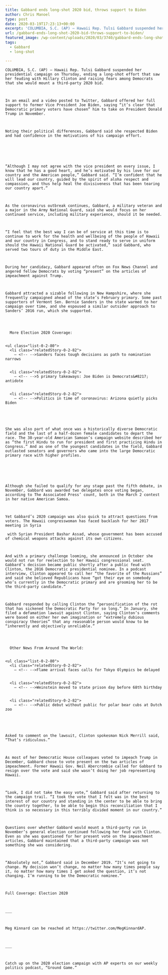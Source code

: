 ```yaml
---
title: Gabbard ends long-shot 2020 bid, throws support to Biden
author: Chris Manoel
type: post
date: 2020-03-19T17:23:13+00:00
excerpt: 'COLUMBIA, S.C. (AP) — Hawaii Rep. Tulsi Gabbard suspended her presidential campaign on Thursday, ending a long-shot effort that saw her feuding with Hillary Clinton and raising fears among Democrats that she would mount a third-party 2020 bid.In an email and a video posted to Twitter, Gabbard offered her full support to former Vice President&hellip;'
url: /gabbard-ends-long-shot-2020-bid-throws-support-to-biden/
featured_image: /wp-content/uploads/2020/03/3740/gabbard-ends-long-shot-2020-bid-throws-support-to-biden.jpeg
tags:
  - Gabbard
  - long-shot

---
```

  
    COLUMBIA, S.C. (AP) — Hawaii Rep. Tulsi Gabbard suspended her presidential campaign on Thursday, ending a long-shot effort that saw her feuding with Hillary Clinton and raising fears among Democrats that she would mount a third-party 2020 bid.
  
  
  
    In an email and a video posted to Twitter, Gabbard offered her full support to former Vice President Joe Biden, saying “it’s clear that Democratic primary voters have chosen” him to take on President Donald Trump in November.
  
  
  
    Noting their political differences, Gabbard said she respected Biden and had confidence in the motivations of his campaign effort.
  
  
  
  
  
  
    “Although I may not agree with the vice president on every issue, I know that he has a good heart, and he’s motivated by his love for our country and the American people,” Gabbard said. “I’m confident that he will lead our country, guided by the spirit of aloha respect and compassion, and thus help heal the divisiveness that has been tearing our country apart.”
  
  
  
    As the coronavirus outbreak continues, Gabbard, a military veteran and a major in the Army National Guard, said she would focus on her continued service, including military experience, should it be needed.
  
  
  
    “I feel that the best way I can be of service at this time is to continue to work for the health and wellbeing of the people of Hawaii and our country in Congress, and to stand ready to serve in uniform should the Hawaii National Guard be activated,” said Gabbard, who served two tours of duty in the Middle East.
  
  
  
    During her candidacy, Gabbard appeared often on Fox News Channel and angered fellow Democrats by voting “present” on the articles of impeachment against Trump.
  
  
  
    Gabbard attracted a sizable following in New Hampshire, where she frequently campaigned ahead of the state’s February primary. Some past supporters of Vermont Sen. Bernie Sanders in the state warmed to her campaign over time, and she espoused a similar outsider approach to Sanders’ 2016 run, which she supported.
  
  
  
    
      More Election 2020 Coverage:
    
    
    <ul class="list-0-2-80">
      <li class="relatedStory-0-2-82">
        – <!-- -->Sanders faces tough decisions as path to nomination narrows
      
      
      <li class="relatedStory-0-2-82">
        – <!-- -->5 primary takeaways: Joe Biden is Democrats&#8217; antidote
      
      
      <li class="relatedStory-0-2-82">
        – <!-- -->Politics in time of coronavirus: Arizona quietly picks Biden
      
    
  
  
  
    She was also part of what once was a historically diverse Democratic field and the last of a half-dozen female candidates to depart the race. The 38-year-old American Samoan’s campaign website described her as “the first Hindu to run for president and first practicing Hindu in Congress.” And as one of the youngest candidates in the field, Gabbard outlasted senators and governors who came into the large Democratic primary race with higher profiles.
  
  
  
  
  
  
    Although she failed to qualify for any stage past the fifth debate, in November, Gabbard was awarded two delegates once voting began, according to The Associated Press’ count, both in the March 2 contest in her native American Samoa.
  
  
  
    Yet Gabbard’s 2020 campaign was also quick to attract questions from voters. The Hawaii congresswoman has faced backlash for her 2017 meeting in Syria
    
     with Syrian President Bashar Assad, whose government has been accused of chemical weapons attacks against its own citizens.
  
  
  
    And with a primary challenge looming, she announced in October she would not run for reelection to her Hawaii congressional seat. Gabbard’s decision became public shortly after a public feud with Clinton, the 2016 Democratic presidential nominee. In a podcast interview, Clinton appeared to call her “the favorite of the Russians” and said she believed Republicans have “got their eye on somebody who’s currently in the Democratic primary and are grooming her to be the third-party candidate.”
  
  
  
    Gabbard responded by calling Clinton the “personification of the rot that has sickened the Democratic Party for so long.” In January, she filed a defamation lawsuit against Clinton, saying Clinton’s comments were based on either her own imagination or “extremely dubious conspiracy theories” that any reasonable person would know to be “inherently and objectively unreliable.”
  
  
  
    
      Other News From Around The World:
    
    
    <ul class="list-0-2-80">
      <li class="relatedStory-0-2-82">
        – <!-- -->Flame arrival faces calls for Tokyo Olympics be delayed
      
      
      <li class="relatedStory-0-2-82">
        – <!-- -->Weinstein moved to state prison day before 68th birthday
      
      
      <li class="relatedStory-0-2-82">
        – <!-- -->Public debut without public for polar bear cubs at Dutch zoo
      
    
  
  
  
    Asked to comment on the lawsuit, Clinton spokesman Nick Merrill said, “That’s ridiculous.”
  
  
  
    As most of her Democratic House colleagues voted to impeach Trump in December, Gabbard chose to vote present on the two articles of impeachment. Former Hawaii Gov. Neil Abercrombie called for Gabbard to resign over the vote and said she wasn’t doing her job representing Hawaii.
  
  
  
    “Look, I did not take the easy vote,” Gabbard said after returning to the campaign trail. “I took the vote that I felt was in the best interest of our country and standing in the center to be able to bring the country together, to be able to begin this reconciliation that I think is so necessary in this terribly divided moment in our country.”
  
  
  
    Questions over whether Gabbard would mount a third-party run in November’s general election continued following her feud with Clinton. Even as she was questioned for her present vote on the impeachment articles, Gabbard maintained that a third-party campaign was not something she was considering.
  
  
  
    “Absolutely not,” Gabbard said in December 2019. “It’s not going to change. My decision won’t change, no matter how many times people say it, no matter how many times I get asked the question, it’s not changing. I’m running to be the Democratic nominee.”
  
  
  
    Full Coverage: Election 2020
  
  
  
    ___
  
  
  
    Meg Kinnard can be reached at https://twitter.com/MegKinnardAP.
  
  
  
    ___
  
  
  
    Catch up on the 2020 election campaign with AP experts on our weekly politics podcast, “Ground Game.”
  
